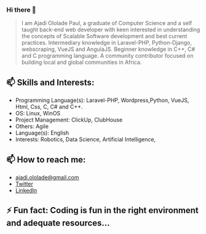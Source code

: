 ### Hi there 👋


> I am Ajadi Ololade Paul, a graduate of Computer Science and a self taught back-end  web developer with keen interested in understanding the concepts of Scalable Software development and best current practices. Intermediary knowledge in  Laravel-PHP, Python-Django, webscraping, VueJS and AngulaJS. Beginner knowledge in C++, C# and C programming language. A community contributor focused on building local and global communities in Africa.
>

## 📫 Skills and Interests:

* Programming Language(s): Laravel-PHP, Wordpress,Python, VueJS, Html, Css, C, C# and C++.
* OS: Linux, WinOS
* Project Management: ClickUp, ClubHouse
* Others: Agile
* Language(s): English
* Interests: Robotics, Data Science, Artificial Intelligence, 


## 📫 How to reach me: 
-   ajadi.ololade@gmail.com
-   [Twitter](https://twitter.com/ajadi473)
-   [LinkedIn](https://linkedin.com/in/ajadi473)

## ⚡ Fun fact: Coding is fun in the right environment and adequate resources...

